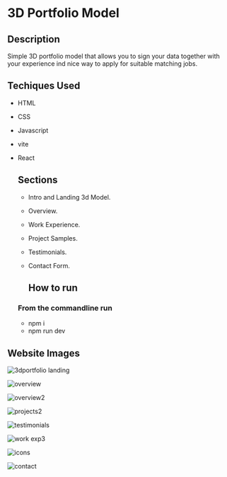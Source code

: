 # 3D Portfolio Model

## Description

Simple 3D portfolio model that allows you to sign your data together
with your experience ind nice way to apply for suitable matching jobs.

## Techiques Used

- HTML
- CSS
- Javascript
- vite
- React

  ## Sections

  - Intro and Landing 3d Model.
  - Overview.
  - Work Experience.
  - Project Samples.
  - Testimonials.
  - Contact Form.
 
    ## How to run
   ###  From the commandline run
    - npm i
    - npm run dev

## Website Images

![3dportfolio landing](https://github.com/user-attachments/assets/aa313ce6-984d-4309-93ae-2342bfe79e5b)


![overview](https://github.com/user-attachments/assets/229f4b2e-6666-4f48-bb3d-d4d29a387062)


![overview2](https://github.com/user-attachments/assets/ed07eb5e-b22b-4e08-82d1-991ac112ed5a)


![projects2](https://github.com/user-attachments/assets/6945547d-940a-4c6c-88db-14f163d7880f)


![testimonials](https://github.com/user-attachments/assets/d274f0cb-8dc5-426b-9297-5fe3cbd3dbf1)


![work exp3](https://github.com/user-attachments/assets/34687aae-a3d7-4e4d-ba77-f9750ba5f527)


![icons](https://github.com/user-attachments/assets/d1fecc52-9588-4a0e-b4ab-7b448ff5c137)


![contact](https://github.com/user-attachments/assets/55e41162-e10d-4f66-8b46-d434ef2d8648)


